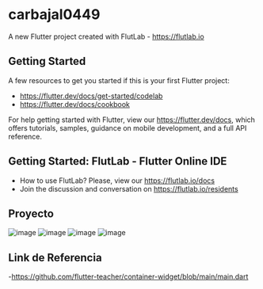 # carbajal0449

A new Flutter project created with FlutLab - https://flutlab.io

## Getting Started

A few resources to get you started if this is your first Flutter project:

- https://flutter.dev/docs/get-started/codelab
- https://flutter.dev/docs/cookbook

For help getting started with Flutter, view our
https://flutter.dev/docs, which offers tutorials,
samples, guidance on mobile development, and a full API reference.

## Getting Started: FlutLab - Flutter Online IDE

- How to use FlutLab? Please, view our https://flutlab.io/docs
- Join the discussion and conversation on https://flutlab.io/residents

## Proyecto
![image](https://github.com/AlBETO128/P15-version2/assets/143547229/b5fd9d5a-f223-43f4-a59d-d80fc8e53430)
![image](https://github.com/AlBETO128/P15-version2/assets/143547229/930c33b6-e6c8-44b0-b601-06683460a2f9)
![image](https://github.com/AlBETO128/P15-version2/assets/143547229/81ec03a8-5610-4465-94d8-3c5602722b0f)
![image](https://github.com/AlBETO128/P15-version2/assets/143547229/9207cdfb-5736-459d-ac28-6337e7f75f67)


## Link de Referencia
-https://github.com/flutter-teacher/container-widget/blob/main/main.dart
